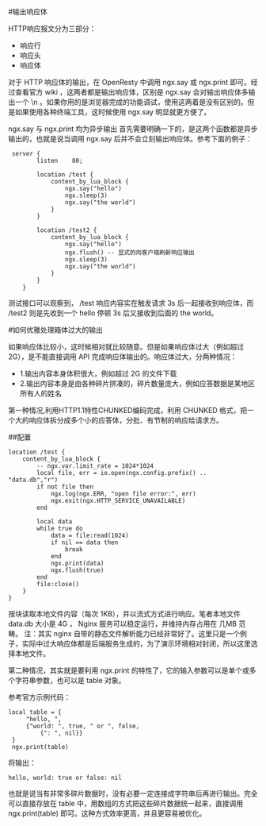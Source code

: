 #输出响应体

HTTP响应报文分为三部分：
- 响应行
- 响应头
- 响应体

对于 HTTP 响应体的输出，在 OpenResty 中调用 ngx.say 或 ngx.print 即可。经过查看官方 wiki ，这两者都是输出响应体，区别是 ngx.say 会对输出响应体多输出一个 \n 。如果你用的是浏览器完成的功能调试，使用这两着是没有区别的。但是如果使用各种终端工具，这时候使用 ngx.say 明显就更方便了。

ngx.say 与 ngx.print 均为异步输出
首先需要明确一下的，是这两个函数都是异步输出的，也就是说当调用 ngx.say 后并不会立刻输出响应体。参考下面的例子：

```
 server {
        listen    80;

        location /test {
            content_by_lua_block {
                ngx.say("hello")
                ngx.sleep(3)
                ngx.say("the world")
            }
        }

        location /test2 {
            content_by_lua_block {
                ngx.say("hello")
                ngx.flush() -- 显式的向客户端刷新响应输出
                ngx.sleep(3)
                ngx.say("the world")
            }
        }
    }
```

测试接口可以观察到， /test 响应内容实在触发请求 3s 后一起接收到响应体，而 /test2 则是先收到一个 hello 停顿 3s 后又接收到后面的 the world。

#如何优雅处理箱体过大的输出

如果响应体比较小，这时候相对就比较随意。但是如果响应体过大（例如超过 2G），是不能直接调用 API 完成响应体输出的。响应体过大，分两种情况：

- 1.输出内容本身体积很大，例如超过 2G 的文件下载
- 2.输出内容本身是由各种碎片拼凑的，碎片数量庞大，例如应答数据是某地区所有人的姓名

第一种情况,利用HTTP1.1特性CHUNKED编码完成，利用 CHUNKED 格式，把一个大的响应体拆分成多个小的应答体，分批、有节制的响应给请求方。


##配置

```
location /test {
    content_by_lua_block {
        -- ngx.var.limit_rate = 1024*1024
        local file, err = io.open(ngx.config.prefix() .. "data.db","r")
        if not file then
            ngx.log(ngx.ERR, "open file error:", err)
            ngx.exit(ngx.HTTP_SERVICE_UNAVAILABLE)
        end

        local data
        while true do
            data = file:read(1024)
            if nil == data then
                break
            end
            ngx.print(data)
            ngx.flush(true)
        end
        file:close()
    }
}
```

按块读取本地文件内容（每次 1KB），并以流式方式进行响应。笔者本地文件 data.db 大小是 4G ， Nginx 服务可以稳定运行，并维持内存占用在 几MB 范畴。
注：其实 nginx 自带的静态文件解析能力已经非常好了。这里只是一个例子，实际中过大响应体都是后端服务生成的，为了演示环境相对封闭，所以这里选择本地文件。

第二种情况，其实就是要利用 ngx.print 的特性了，它的输入参数可以是单个或多个字符串参数，也可以是 table 对象。

参考官方示例代码：

```
local table = {
     "hello, ",
     {"world: ", true, " or ", false,
         {": ", nil}}
 }
 ngx.print(table)
```

将输出：

`hello, world: true or false: nil`

也就是说当有非常多碎片数据时，没有必要一定连接成字符串后再进行输出。完全可以直接存放在 table 中，用数组的方式把这些碎片数据统一起来，直接调用 ngx.print(table) 即可。这种方式效率更高，并且更容易被优化。